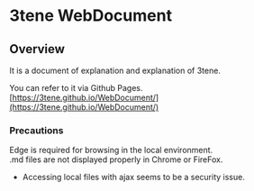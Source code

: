 # 3tene WebDocument

## Overview

It is a document of explanation and explanation of 3tene.

You can refer to it via Github Pages.<br>
[https://3tene.github.io/WebDocument/](https://3tene.github.io/WebDocument/)

### Precautions

Edge is required for browsing in the local environment.<br>
.md files are not displayed properly in Chrome or FireFox.

* Accessing local files with ajax seems to be a security issue.
